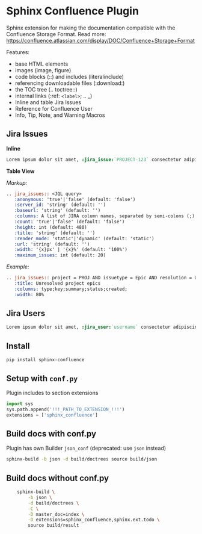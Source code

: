 Sphinx Confluence Plugin
========================

Sphinx extension for making the documentation compatible with the Confluence Storage Format.
Read more: https://confluence.atlassian.com/display/DOC/Confluence+Storage+Format

Features:

- base HTML elements
- images (image, figure)
- code blocks (::) and includes (literalinclude)
- referencing downloadable files (:download:)
- the TOC tree (.. toctree::)
- internal links (:ref: `<label>`; .. _<label>)
- Inline and table Jira Issues
- Reference for Confluence User
- Info, Tip, Note, and Warning Macros

Jira Issues
-----------

**Inline**

```rst
Lorem ipsum dolor sit amet, :jira_issue:`PROJECT-123` consectetur adipiscing elit
```

**Table View**


*Markup:*

```rst
.. jira_issues:: <JQL query>
   :anonymous: 'true'|'false' (default: 'false')
   :server_id: 'string' (default: '')
   :baseurl: 'string' (default: '')
   :columns: A list of JIRA column names, separated by semi-colons (;)
   :count: 'true'|'false' (default: 'false')
   :height: int (default: 480)
   :title: 'string' (default: '')
   :render_mode: 'static'|'dynamic' (default: 'static')
   :url: 'string' (default: '')
   :width: '{x}px' | '{x}%' (default: '100%')
   :maximum_issues: int (default: 20)
```

*Example:*

```rst
.. jira_issues:: project = PROJ AND issuetype = Epic AND resolution = Unresolved
   :title: Unresolved project epics
   :columns: type;key;summary;status;created;
   :width: 80%
```

Jira Users
----------

```rst
Lorem ipsum dolor sit amet, :jira_user:`username` consectetur adipiscing elit
```


Install
-------
```pip install sphinx-confluence```


Setup with ``conf.py``
----------------------

Plugin includes to section extensions

```python
import sys
sys.path.append('!!!_PATH_TO_EXTENSION_!!!')
extensions = ['sphinx_confluence']
```

Build docs with conf.py
-----------------------


Plugin has own Builder ``json_conf`` (deprecated: use ``json`` instead)

```sh
sphinx-build -b json -d build/doctrees source build/json
```

Build docs without conf.py
--------------------------

```sh
    sphinx-build \
        -b json \
        -d build/doctrees \
        -C \
        -D master_doc=index \
        -D extensions=sphinx_confluence,sphinx.ext.todo \
        source build/result
```
